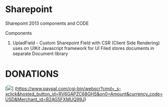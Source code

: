 # Sharepoint
Sharepoint 2013 components and CODE

Components

1. UpladField - Custom Sharepoint Field with CSR (Client Side Rendering) uses on UIKit Javascript framework for UI
Filed stores documents in separate Document library

# DONATIONS
[![](https://www.paypalobjects.com/en_US/i/btn/btn_paynowCC_LG.gif)]
(https://www.paypal.com/cgi-bin/webscr?cmd=_s-xclick&hosted_button_id=RV6GAPZC68GHS&on0=Amount&currency_code=USD&Merchant_id=B2AG5FXMUQ99J)
